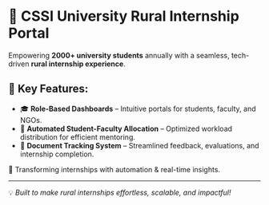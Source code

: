 # 🌱 CSSI University Rural Internship Portal  

Empowering **2000+ university students** annually with a seamless, tech-driven **rural internship experience**.  

## 🚀 Key Features:  
- 🎓 **Role-Based Dashboards** – Intuitive portals for students, faculty, and NGOs.  
- 🔄 **Automated Student-Faculty Allocation** – Optimized workload distribution for efficient mentoring.  
- 📑 **Document Tracking System** – Streamlined feedback, evaluations, and internship completion.  

🔗 Transforming internships with automation & real-time insights.  

---
  
💡 *Built to make rural internships effortless, scalable, and impactful!*  
